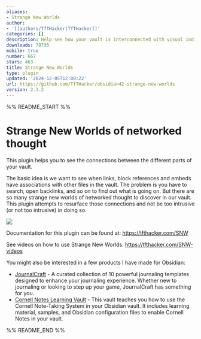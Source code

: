 ```yaml
---
aliases:
- Strange New Worlds
author:
- '[[authors/TfTHacker|TfTHacker]]'
categories: []
description: Help see how your vault is interconnected with visual indicators.
downloads: 78795
mobile: true
number: 667
stars: 463
title: Strange New Worlds
type: plugin
updated: '2024-12-05T12:00:22'
url: https://github.com/TfTHacker/obsidian42-strange-new-worlds
version: 2.3.2
---
```


%% README_START %%

# Strange New Worlds of networked thought

This plugin helps you to see the connections between the different parts of your vault.

The basic idea is we want to see when links, block references and embeds have associations with other files in the vault. The problem is you have to search, open backlinks, and so on to find out what is going on. But there are so many strange new worlds of networked thought to discover in our vault. This plugin attempts to resurface those connections and not be too intrusive (or not too intrusive) in doing so.

![](https://raw.githubusercontent.com/TfTHacker/obsidian42-strange-new-worlds/HEAD/media/SNW.gif)

Documentation for this plugin can be found at: https://tfthacker.com/SNW

See videos on how to use Strange New Worlds: https://tfthacker.com/SNW-videos

You might also be interested in a few products I have made for Obsidian:


- [JournalCraft](https://tfthacker.com/jco) - A curated collection of 10 powerful journaling templates designed to enhance your journaling experience. Whether new to journaling or looking to step up your game, JournalCraft has something for you.
- [Cornell Notes Learning Vault](https://tfthacker.com/cornell-notes) - This vault teaches you how to use the Cornell Note-Taking System in your Obsidian vault. It includes learning material, samples, and Obsidian configuration files to enable Cornell Notes in your vault.


%% README_END %%